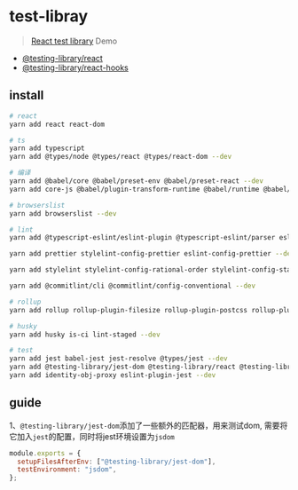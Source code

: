 # test-libray

> [React test library](https://testing-library.com/docs/react-testing-library/intro) Demo

- [@testing-library/react](https://testing-library.com/docs/react-testing-library/intro)
- [@testing-library/react-hooks](https://react-hooks-testing-library.com/)

## install

```bash
# react
yarn add react react-dom

# ts
yarn add typescript
yarn add @types/node @types/react @types/react-dom --dev

# 编译
yarn add @babel/core @babel/preset-env @babel/preset-react --dev
yarn add core-js @babel/plugin-transform-runtime @babel/runtime @babel/runtime-corejs3 --dev

# browserslist
yarn add browserslist --dev

# lint
yarn add @typescript-eslint/eslint-plugin @typescript-eslint/parser eslint eslint-config-airbnb-base eslint-config-airbnb-typescript eslint-config-prettier eslint-plugin-import eslint-plugin-react eslint-plugin-react-hooks --dev

yarn add prettier stylelint-config-prettier eslint-config-prettier --dev

yarn add stylelint stylelint-config-rational-order stylelint-config-standard stylelint-declaration-block-no-ignored-properties stylelint-order --dev

yarn add @commitlint/cli @commitlint/config-conventional --dev

# rollup
yarn add rollup rollup-plugin-filesize rollup-plugin-postcss rollup-plugin-terser @rollup/plugin-commonjs @rollup/plugin-node-resolve @rollup/plugin-replace @rollup/plugin-typescript --dev

# husky
yarn add husky is-ci lint-staged --dev

# test
yarn add jest babel-jest jest-resolve @types/jest --dev 
yarn add @testing-library/jest-dom @testing-library/react @testing-library/user-event --dev 
yarn add identity-obj-proxy eslint-plugin-jest --dev 

```

## guide

1、`@testing-library/jest-dom`添加了一些额外的匹配器，用来测试dom, 需要将它加入`jest`的配置，同时将jest环境设置为`jsdom`

```js
module.exports = {
  setupFilesAfterEnv: ["@testing-library/jest-dom"],
  testEnvironment: "jsdom",
};
```
